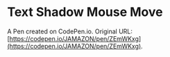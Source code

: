 # Text Shadow Mouse Move

A Pen created on CodePen.io. Original URL: [https://codepen.io/JAMAZON/pen/ZEmWKxg](https://codepen.io/JAMAZON/pen/ZEmWKxg).

